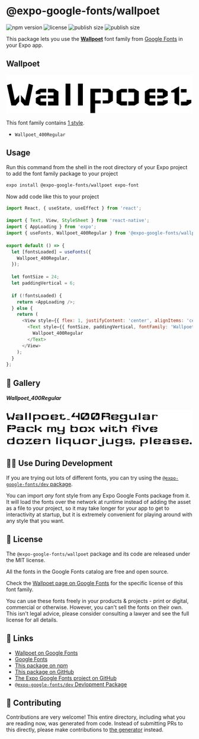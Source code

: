 # @expo-google-fonts/wallpoet

![npm version](https://flat.badgen.net/npm/v/@expo-google-fonts/wallpoet)
![license](https://flat.badgen.net/github/license/expo/google-fonts)
![publish size](https://flat.badgen.net/packagephobia/install/@expo-google-fonts/wallpoet)
![publish size](https://flat.badgen.net/packagephobia/publish/@expo-google-fonts/wallpoet)

This package lets you use the [**Wallpoet**](https://fonts.google.com/specimen/Wallpoet) font family from [Google Fonts](https://fonts.google.com/) in your Expo app.

## Wallpoet

![Wallpoet](./font-family.png)

This font family contains [1 style](#-gallery).

- `Wallpoet_400Regular`

## Usage

Run this command from the shell in the root directory of your Expo project to add the font family package to your project
```sh
expo install @expo-google-fonts/wallpoet expo-font
```

Now add code like this to your project
```js
import React, { useState, useEffect } from 'react';

import { Text, View, StyleSheet } from 'react-native';
import { AppLoading } from 'expo';
import { useFonts, Wallpoet_400Regular } from '@expo-google-fonts/wallpoet';

export default () => {
  let [fontsLoaded] = useFonts({
    Wallpoet_400Regular,
  });

  let fontSize = 24;
  let paddingVertical = 6;

  if (!fontsLoaded) {
    return <AppLoading />;
  } else {
    return (
      <View style={{ flex: 1, justifyContent: 'center', alignItems: 'center' }}>
        <Text style={{ fontSize, paddingVertical, fontFamily: 'Wallpoet_400Regular' }}>
          Wallpoet_400Regular
        </Text>
      </View>
    );
  }
};

```

## 🔡 Gallery

##### Wallpoet_400Regular
![Wallpoet_400Regular](./Wallpoet_400Regular.ttf.png)


## 👩‍💻 Use During Development

If you are trying out lots of different fonts, you can try using the [`@expo-google-fonts/dev` package](https://github.com/expo/google-fonts/tree/master/font-packages/dev#readme).

You can import *any* font style from any Expo Google Fonts package from it. It will load the fonts
over the network at runtime instead of adding the asset as a file to your project, so it may take longer
for your app to get to interactivity at startup, but it is extremely convenient
for playing around with any style that you want.

## 📖 License

The `@expo-google-fonts/wallpoet` package and its code are released under the MIT license.

All the fonts in the Google Fonts catalog are free and open source.

Check the [Wallpoet page on Google Fonts](https://fonts.google.com/specimen/Wallpoet) for the specific license of this font family.

You can use these fonts freely in your products & projects - print or digital, commercial or otherwise. However, you can't sell the fonts on their own. This isn't legal advice, please consider consulting a lawyer and see the full license for all details.

## 🔗 Links

- [Wallpoet on Google Fonts](https://fonts.google.com/specimen/Wallpoet)
- [Google Fonts](https://fonts.google.com/)
- [This package on npm](https://www.npmjs.com/package/@expo-google-fonts/wallpoet)
- [This package on GitHub](https://github.com/expo/google-fonts/tree/master/font-packages/wallpoet)
- [The Expo Google Fonts project on GitHub](https://github.com/expo/google-fonts)
- [`@expo-google-fonts/dev` Devlopment Package](https://github.com/expo/google-fonts/tree/master/font-packages/dev)

## 🤝 Contributing

Contributions are very welcome! This entire directory, including what you are reading now, was generated from code. Instead of submitting PRs to this directly, please make contributions to [the generator](https://github.com/expo/google-fonts/tree/master/packages/generator) instead.
